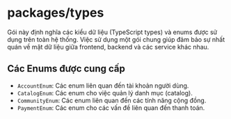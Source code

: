 # packages/types

Gói này định nghĩa các kiểu dữ liệu (TypeScript types) và enums được sử dụng trên toàn hệ thống. Việc sử dụng một gói chung giúp đảm bảo sự nhất quán về mặt dữ liệu giữa frontend, backend và các service khác nhau.

## Các Enums được cung cấp

- `AccountEnum`: Các enum liên quan đến tài khoản người dùng.
- `CatalogEnum`: Các enum cho việc quản lý danh mục (catalog).
- `CommunityEnum`: Các enum liên quan đến các tính năng cộng đồng.
- `PaymentEnum`: Các enum cho các vấn đề liên quan đến thanh toán.